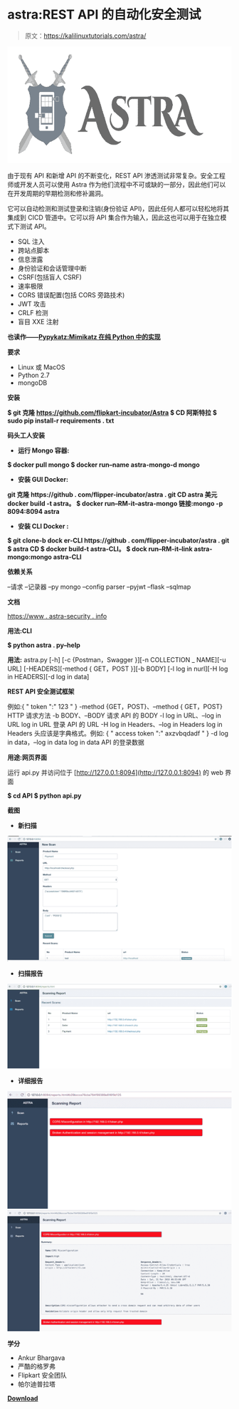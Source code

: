 # astra:REST API 的自动化安全测试

> 原文：<https://kalilinuxtutorials.com/astra/>

[![Astra : Automated Security Testing For REST API’s](img//b467cde53465b59a126b23ed2cf44004.png "Astra : Automated Security Testing For REST API’s")](https://1.bp.blogspot.com/-0X8i86Gp0WA/Xnzblh2kLtI/AAAAAAAAFpc/PUOdGuJEGaIj4bT4k1pffBt7CgVLgv3bACLcBGAsYHQ/s1600/Astra%25281%2529.png)

由于现有 API 和新增 API 的不断变化，REST API 渗透测试非常复杂。安全工程师或开发人员可以使用 Astra 作为他们流程中不可或缺的一部分，因此他们可以在开发周期的早期检测和修补漏洞。

它可以自动检测和测试登录和注销(身份验证 API)，因此任何人都可以轻松地将其集成到 CICD 管道中。它可以将 API 集合作为输入，因此这也可以用于在独立模式下测试 API。

*   SQL 注入
*   跨站点脚本
*   信息泄露
*   身份验证和会话管理中断
*   CSRF(包括盲人 CSRF)
*   速率极限
*   CORS 错误配置(包括 CORS 旁路技术)
*   JWT 攻击
*   CRLF 检测
*   盲目 XXE 注射

**也读作——[Pypykatz:Mimikatz 在纯 Python 中的实现](https://kalilinuxtutorials.com/pypykatz/)**

**要求**

*   Linux 或 MacOS
*   Python 2.7
*   mongoDB

**安装**

**$ git 克隆 https://github.com/flipkart-incubator/Astra
$ CD 阿斯特拉
$ sudo pip install-r requirements . txt**

**码头工人安装**

*   **运行 Mongo 容器:**

**$ docker pull mongo
$ docker run–name astra-mongo-d mongo**

*   **安装 GUI Docker:**

**git 克隆 https://github . com/flipper-incubator/astra . git
CD astra
美元 docker build -t astra。
$ docker run–RM-it–astra-mongo 链接:mongo -p 8094:8094 astra**

*   **安装 CLI Docker :**

**$ git clone-b dock er-CLI https://github . com/flipper-incubator/astra . git
$ astra CD
$ docker build-t astra-CLI。
$ dock run–RM-it–link astra-mongo:mongo astra-CLI**

**依赖关系**

–请求
–记录器
–py mongo
–config parser
–pyjwt
–flask
–sqlmap

**文档**

[https://www . astra-security . info](https://www.astra-security.info)

**用法:CLI**

**$ python astra . py–help**

**用法:** astra.py [-h] [-c {Postman，Swagger }][-n COLLECTION _ NAME][-u URL]
[-HEADERS][-method { GET，POST }][-b BODY]
[-l log in nurl][-H log in HEADERS][-d log in data]

**REST API 安全测试框架**

例如:{ " token ":" 123 " }
-method {GET，POST}、–method { GET，POST}
HTTP 请求方法
-b BODY、–BODY 请求 API 的 BODY
-l log in URL、–log in URL log in URL
登录 API 的 URL
-H log in Headers、–log in Headers log in Headers
头应该是字典格式。例如:
{ " access token ":" axzvbqdadf " }
-d log in data，–log in data log in data
API 的登录数据

**用途:网页界面**

运行 api.py 并访问位于 [http://127.0.0.1:8094](http://127.0.0.1:8094) 的 web 界面

**$ cd API
$ python api.py**

**截图**

*   **新扫描**

![](img//dc67d2172c9b1d3681089883ec8d95b2.png)

*   **扫描报告**

![](img//260e903df1224a73367ba7a423c5b824.png)

*   **详细报告**

![](img//6b7702e0fd9bec56bce1f5d2d562699c.png)![](img//939bb9f2dcc2bb9658d443f45c83f839.png)

**学分**

*   Ankur Bhargava
*   严酷的格罗弗
*   Flipkart 安全团队
*   帕尔迪普拉塔

[**Download**](https://github.com/flipkart-incubator/Astra#detailed-report)